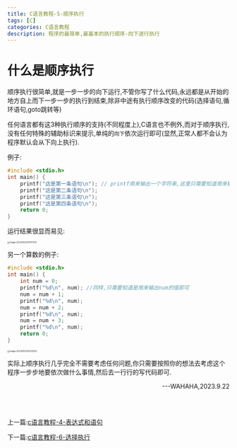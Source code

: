 ```yaml
---
title: C语言教程-5-顺序执行
tags: [C]
categories: C语言教程
description: 程序的最简单,最基本的执行顺序-向下逐行执行
---
```


# 什么是顺序执行

顺序执行很简单,就是一步一步的向下运行,不管你写了什么代码,永远都是从开始的地方自上而下一步一步的执行到结束,除非中途有执行顺序改变的代码(选择语句,循环语句,goto跳转等)

任何语言都有这3种执行顺序的支持(不同程度上),C语言也不例外,而对于顺序执行,没有任何特殊的辅助标识来提示,单纯的`向下`依次运行即可(显然,正常人都不会认为程序默认会从下向上执行).

例子:

```c
#include <stdio.h>
int main() {
	printf("这是第一条语句\n"); // printf用来输出一个字符串,这里只需要知道用来输出即可
	printf("这是第二条语句\n");
	printf("这是第三条语句\n");
	printf("这是第四条语句\n");
	return 0;
}
```

运行结果很显而易见:

<img src="https://typora-blogs-pic.oss-cn-beijing.aliyuncs.com/img/image-20230922191707205.png" alt="image-20230922191707205" style="zoom:33%;" />	

另一个算数的例子:

```c
#include <stdio.h>
int main() {
	int num = 0;
	printf("%d\n", num); //同样,只需要知道是用来输出num的值即可
	num = num + 1;
	printf("%d\n", num);
	num = num + 2;
	printf("%d\n", num);
	num = num + 3;
	printf("%d\n", num);
	return 0;
}
```

<img src="https://typora-blogs-pic.oss-cn-beijing.aliyuncs.com/img/image-20230922192123052.png" alt="image-20230922192123052" style="zoom:33%;" />	

实际上顺序执行几乎完全不需要考虑任何问题,你只需要按照你的想法去考虑这个程序一步步地要依次做什么事情,然后去一行行的写代码即可.



<p align=right>---WAHAHA,2023.9.22</p>

<br>

<br>

上一篇:[c语言教程-4-表达式和语句](../2023-09-23-7bb78790d38b/)

下一篇:[c语言教程-6-选择执行](../2023-09-24-7a3f77e5bcf7/)
